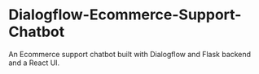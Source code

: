 # Dialogflow-Ecommerce-Support-Chatbot
An Ecommerce support chatbot built with Dialogflow and Flask backend and a React UI.
